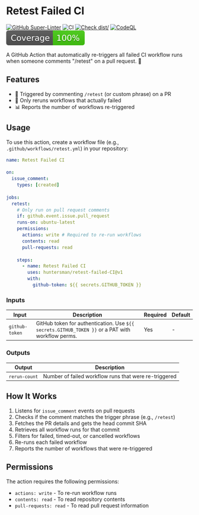 # Retest Failed CI

[![GitHub Super-Linter](https://github.com/actions/typescript-action/actions/workflows/linter.yml/badge.svg)](https://github.com/super-linter/super-linter)
![CI](https://github.com/actions/typescript-action/actions/workflows/ci.yml/badge.svg)
[![Check dist/](https://github.com/actions/typescript-action/actions/workflows/check-dist.yml/badge.svg)](https://github.com/actions/typescript-action/actions/workflows/check-dist.yml)
[![CodeQL](https://github.com/actions/typescript-action/actions/workflows/codeql-analysis.yml/badge.svg)](https://github.com/actions/typescript-action/actions/workflows/codeql-analysis.yml)
[![Coverage](./badges/coverage.svg)](./badges/coverage.svg)

A GitHub Action that automatically re-triggers all failed CI workflow runs when
someone comments "/retest" on a pull request. :rocket:

## Features

- 💬 Triggered by commenting `/retest` (or custom phrase) on a PR
- 🎯 Only reruns workflows that actually failed
- 📊 Reports the number of workflows re-triggered

## Usage

To use this action, create a workflow file (e.g.,
`.github/workflows/retest.yml`) in your repository:

```yaml
name: Retest Failed CI

on:
  issue_comment:
    types: [created]

jobs:
  retest:
    # Only run on pull request comments
    if: github.event.issue.pull_request
    runs-on: ubuntu-latest
    permissions:
      actions: write # Required to re-run workflows
      contents: read
      pull-requests: read

    steps:
      - name: Retest Failed CI
        uses: huntersman/retest-failed-CI@v1
        with:
          github-token: ${{ secrets.GITHUB_TOKEN }}
```

### Inputs

| Input          | Description                                                                                      | Required | Default |
| -------------- | ------------------------------------------------------------------------------------------------ | -------- | ------- |
| `github-token` | GitHub token for authentication. Use `${{ secrets.GITHUB_TOKEN }}` or a PAT with workflow perms. | Yes      | -       |

### Outputs

| Output        | Description                                           |
| ------------- | ----------------------------------------------------- |
| `rerun-count` | Number of failed workflow runs that were re-triggered |

## How It Works

1. Listens for `issue_comment` events on pull requests
2. Checks if the comment matches the trigger phrase (e.g., `/retest`)
3. Fetches the PR details and gets the head commit SHA
4. Retrieves all workflow runs for that commit
5. Filters for failed, timed-out, or cancelled workflows
6. Re-runs each failed workflow
7. Reports the number of workflows that were re-triggered

## Permissions

The action requires the following permissions:

- `actions: write` - To re-run workflow runs
- `contents: read` - To read repository contents
- `pull-requests: read` - To read pull request information
